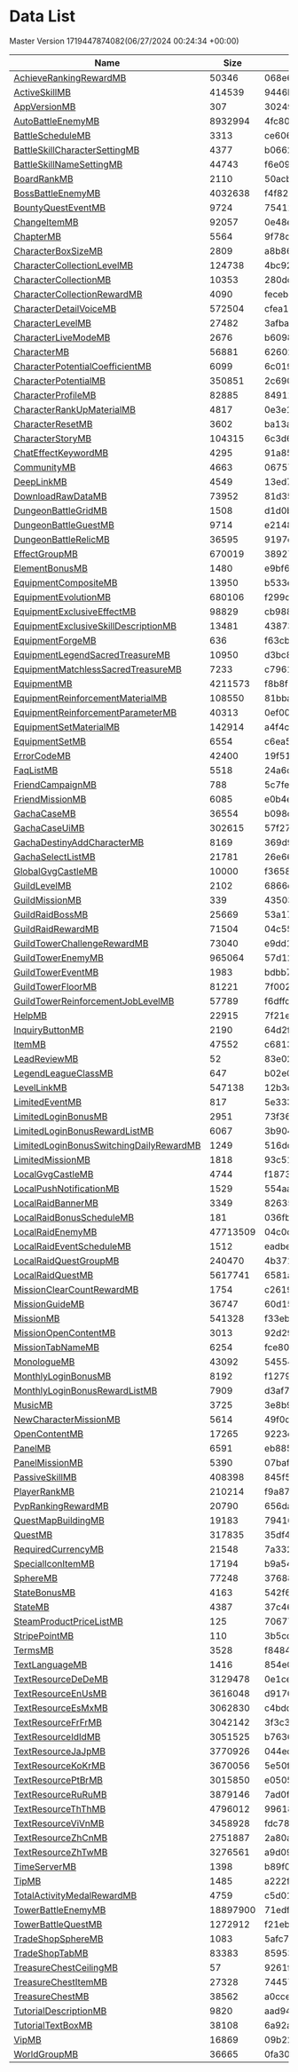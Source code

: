 # Data List
Master Version 1719447874082(06/27/2024 00:24:34 +00:00)

|Name|Size|Hash|Parsed Json|
|-|-|-|-|
|[AchieveRankingRewardMB](https://cdn-mememori.akamaized.net/master/prd1/version/1719447874082/AchieveRankingRewardMB) | 50346 | 068e6288cc31cb4928fb77acaa29d067 | [AchieveRankingRewardMB.json](AchieveRankingRewardMB.json)|
|[ActiveSkillMB](https://cdn-mememori.akamaized.net/master/prd1/version/1719447874082/ActiveSkillMB) | 414539 | 9446b70061c064372ca68e56c1aab3a0 | [ActiveSkillMB.json](ActiveSkillMB.json)|
|[AppVersionMB](https://cdn-mememori.akamaized.net/master/prd1/version/1719447874082/AppVersionMB) | 307 | 30249dc3e7b6a5d5bfa13b77fb4d5ace | [AppVersionMB.json](AppVersionMB.json)|
|[AutoBattleEnemyMB](https://cdn-mememori.akamaized.net/master/prd1/version/1719447874082/AutoBattleEnemyMB) | 8932994 | 4fc800819cf338491f2c70a7971225fb | [AutoBattleEnemyMB.json](AutoBattleEnemyMB.json)|
|[BattleScheduleMB](https://cdn-mememori.akamaized.net/master/prd1/version/1719447874082/BattleScheduleMB) | 3313 | ce606a0cd2d551c14e9237a09f9e4404 | [BattleScheduleMB.json](BattleScheduleMB.json)|
|[BattleSkillCharacterSettingMB](https://cdn-mememori.akamaized.net/master/prd1/version/1719447874082/BattleSkillCharacterSettingMB) | 4377 | b06627fb32c486f4c038312c0ec1346f | [BattleSkillCharacterSettingMB.json](BattleSkillCharacterSettingMB.json)|
|[BattleSkillNameSettingMB](https://cdn-mememori.akamaized.net/master/prd1/version/1719447874082/BattleSkillNameSettingMB) | 44743 | f6e093aa8e41697adf6b7effc9ba28a0 | [BattleSkillNameSettingMB.json](BattleSkillNameSettingMB.json)|
|[BoardRankMB](https://cdn-mememori.akamaized.net/master/prd1/version/1719447874082/BoardRankMB) | 2110 | 50acb30f646173fd80ee832a82ce8acd | [BoardRankMB.json](BoardRankMB.json)|
|[BossBattleEnemyMB](https://cdn-mememori.akamaized.net/master/prd1/version/1719447874082/BossBattleEnemyMB) | 4032638 | f4f82a8f7a97faaa8d831a15980a2742 | [BossBattleEnemyMB.json](BossBattleEnemyMB.json)|
|[BountyQuestEventMB](https://cdn-mememori.akamaized.net/master/prd1/version/1719447874082/BountyQuestEventMB) | 9724 | 754115ca49f32aeadf6e755430a1cbea | [BountyQuestEventMB.json](BountyQuestEventMB.json)|
|[ChangeItemMB](https://cdn-mememori.akamaized.net/master/prd1/version/1719447874082/ChangeItemMB) | 92057 | 0e48e363d36462c1bf23763e98188cb5 | [ChangeItemMB.json](ChangeItemMB.json)|
|[ChapterMB](https://cdn-mememori.akamaized.net/master/prd1/version/1719447874082/ChapterMB) | 5564 | 9f78d73c0fa9c6da48549e6e491e4015 | [ChapterMB.json](ChapterMB.json)|
|[CharacterBoxSizeMB](https://cdn-mememori.akamaized.net/master/prd1/version/1719447874082/CharacterBoxSizeMB) | 2809 | a8b8682f5ce6e644c0ce613e8e249fad | [CharacterBoxSizeMB.json](CharacterBoxSizeMB.json)|
|[CharacterCollectionLevelMB](https://cdn-mememori.akamaized.net/master/prd1/version/1719447874082/CharacterCollectionLevelMB) | 124738 | 4bc9206a3dd194a653ef0608f00fa1fa | [CharacterCollectionLevelMB.json](CharacterCollectionLevelMB.json)|
|[CharacterCollectionMB](https://cdn-mememori.akamaized.net/master/prd1/version/1719447874082/CharacterCollectionMB) | 10353 | 280dd08dff3ab13aa27a52ea60785c31 | [CharacterCollectionMB.json](CharacterCollectionMB.json)|
|[CharacterCollectionRewardMB](https://cdn-mememori.akamaized.net/master/prd1/version/1719447874082/CharacterCollectionRewardMB) | 4090 | feceb1e5d6f2d5acbc03edd3826b870e | [CharacterCollectionRewardMB.json](CharacterCollectionRewardMB.json)|
|[CharacterDetailVoiceMB](https://cdn-mememori.akamaized.net/master/prd1/version/1719447874082/CharacterDetailVoiceMB) | 572504 | cfea147696cd1efefc3dd69eeb2bc1c6 | [CharacterDetailVoiceMB.json](CharacterDetailVoiceMB.json)|
|[CharacterLevelMB](https://cdn-mememori.akamaized.net/master/prd1/version/1719447874082/CharacterLevelMB) | 27482 | 3afbab3ee63653e2b37187d446c937c5 | [CharacterLevelMB.json](CharacterLevelMB.json)|
|[CharacterLiveModeMB](https://cdn-mememori.akamaized.net/master/prd1/version/1719447874082/CharacterLiveModeMB) | 2676 | b6098e87da4746fb1d535f1ffef16b2a | [CharacterLiveModeMB.json](CharacterLiveModeMB.json)|
|[CharacterMB](https://cdn-mememori.akamaized.net/master/prd1/version/1719447874082/CharacterMB) | 56881 | 626020474ddfd4b23831473e62c2cc8b | [CharacterMB.json](CharacterMB.json)|
|[CharacterPotentialCoefficientMB](https://cdn-mememori.akamaized.net/master/prd1/version/1719447874082/CharacterPotentialCoefficientMB) | 6099 | 6c0194d0d9bad3e5ec52bfb40e35b33c | [CharacterPotentialCoefficientMB.json](CharacterPotentialCoefficientMB.json)|
|[CharacterPotentialMB](https://cdn-mememori.akamaized.net/master/prd1/version/1719447874082/CharacterPotentialMB) | 350851 | 2c690c2114fc9846a921752535c3a525 | [CharacterPotentialMB.json](CharacterPotentialMB.json)|
|[CharacterProfileMB](https://cdn-mememori.akamaized.net/master/prd1/version/1719447874082/CharacterProfileMB) | 82885 | 84911a6bdbb1979275a99bc25a91c00c | [CharacterProfileMB.json](CharacterProfileMB.json)|
|[CharacterRankUpMaterialMB](https://cdn-mememori.akamaized.net/master/prd1/version/1719447874082/CharacterRankUpMaterialMB) | 4817 | 0e3e19425207bede4a87ba8eaae88b47 | [CharacterRankUpMaterialMB.json](CharacterRankUpMaterialMB.json)|
|[CharacterResetMB](https://cdn-mememori.akamaized.net/master/prd1/version/1719447874082/CharacterResetMB) | 3602 | ba13afbebd06979e44a164a67518d831 | [CharacterResetMB.json](CharacterResetMB.json)|
|[CharacterStoryMB](https://cdn-mememori.akamaized.net/master/prd1/version/1719447874082/CharacterStoryMB) | 104315 | 6c3d68f70dfe8a50828fe61063f139d6 | [CharacterStoryMB.json](CharacterStoryMB.json)|
|[ChatEffectKeywordMB](https://cdn-mememori.akamaized.net/master/prd1/version/1719447874082/ChatEffectKeywordMB) | 4295 | 91a85ff661b1c834bc9e7ed07a665dff | [ChatEffectKeywordMB.json](ChatEffectKeywordMB.json)|
|[CommunityMB](https://cdn-mememori.akamaized.net/master/prd1/version/1719447874082/CommunityMB) | 4663 | 06757a398fb4bb8eab27e895fb5ea3d4 | [CommunityMB.json](CommunityMB.json)|
|[DeepLinkMB](https://cdn-mememori.akamaized.net/master/prd1/version/1719447874082/DeepLinkMB) | 4549 | 13ed775f839abedd1be6c635c5caa516 | [DeepLinkMB.json](DeepLinkMB.json)|
|[DownloadRawDataMB](https://cdn-mememori.akamaized.net/master/prd1/version/1719447874082/DownloadRawDataMB) | 73952 | 81d3573be1078bbad2cbf108fe734b87 | [DownloadRawDataMB.json](DownloadRawDataMB.json)|
|[DungeonBattleGridMB](https://cdn-mememori.akamaized.net/master/prd1/version/1719447874082/DungeonBattleGridMB) | 1508 | d1d0bb870c358c7985224e134155c50d | [DungeonBattleGridMB.json](DungeonBattleGridMB.json)|
|[DungeonBattleGuestMB](https://cdn-mememori.akamaized.net/master/prd1/version/1719447874082/DungeonBattleGuestMB) | 9714 | e2148e58674e89acae1787bcce4658cc | [DungeonBattleGuestMB.json](DungeonBattleGuestMB.json)|
|[DungeonBattleRelicMB](https://cdn-mememori.akamaized.net/master/prd1/version/1719447874082/DungeonBattleRelicMB) | 36595 | 9197d3d5205bcf4f157636b68e5924e2 | [DungeonBattleRelicMB.json](DungeonBattleRelicMB.json)|
|[EffectGroupMB](https://cdn-mememori.akamaized.net/master/prd1/version/1719447874082/EffectGroupMB) | 670019 | 38927feee6da19e2107f76b436902cdd | [EffectGroupMB.json](EffectGroupMB.json)|
|[ElementBonusMB](https://cdn-mememori.akamaized.net/master/prd1/version/1719447874082/ElementBonusMB) | 1480 | e9bf6e553b877c54fcaf45f6909340e5 | [ElementBonusMB.json](ElementBonusMB.json)|
|[EquipmentCompositeMB](https://cdn-mememori.akamaized.net/master/prd1/version/1719447874082/EquipmentCompositeMB) | 13950 | b533e2737aba05057a701a645744d675 | [EquipmentCompositeMB.json](EquipmentCompositeMB.json)|
|[EquipmentEvolutionMB](https://cdn-mememori.akamaized.net/master/prd1/version/1719447874082/EquipmentEvolutionMB) | 680106 | f299d8c7d047fb5c7bb0781db5e8c933 | [EquipmentEvolutionMB.json](EquipmentEvolutionMB.json)|
|[EquipmentExclusiveEffectMB](https://cdn-mememori.akamaized.net/master/prd1/version/1719447874082/EquipmentExclusiveEffectMB) | 98829 | cb9881107b2183826db02aa2f51c79a1 | [EquipmentExclusiveEffectMB.json](EquipmentExclusiveEffectMB.json)|
|[EquipmentExclusiveSkillDescriptionMB](https://cdn-mememori.akamaized.net/master/prd1/version/1719447874082/EquipmentExclusiveSkillDescriptionMB) | 13481 | 43873c20daebe1884ccdc993ac581627 | [EquipmentExclusiveSkillDescriptionMB.json](EquipmentExclusiveSkillDescriptionMB.json)|
|[EquipmentForgeMB](https://cdn-mememori.akamaized.net/master/prd1/version/1719447874082/EquipmentForgeMB) | 636 | f63cb4e20c64145b75678f2c3970f73b | [EquipmentForgeMB.json](EquipmentForgeMB.json)|
|[EquipmentLegendSacredTreasureMB](https://cdn-mememori.akamaized.net/master/prd1/version/1719447874082/EquipmentLegendSacredTreasureMB) | 10950 | d3bc815ca981d850d58b8fe7939a22dc | [EquipmentLegendSacredTreasureMB.json](EquipmentLegendSacredTreasureMB.json)|
|[EquipmentMatchlessSacredTreasureMB](https://cdn-mememori.akamaized.net/master/prd1/version/1719447874082/EquipmentMatchlessSacredTreasureMB) | 7233 | c79619709504910611ff437c19b77849 | [EquipmentMatchlessSacredTreasureMB.json](EquipmentMatchlessSacredTreasureMB.json)|
|[EquipmentMB](https://cdn-mememori.akamaized.net/master/prd1/version/1719447874082/EquipmentMB) | 4211573 | f8b8f1bead2d0f4996871c9d9be9d4bf | [EquipmentMB.json](EquipmentMB.json)|
|[EquipmentReinforcementMaterialMB](https://cdn-mememori.akamaized.net/master/prd1/version/1719447874082/EquipmentReinforcementMaterialMB) | 108550 | 81bba9b94a71d6a21a37382128c27fa1 | [EquipmentReinforcementMaterialMB.json](EquipmentReinforcementMaterialMB.json)|
|[EquipmentReinforcementParameterMB](https://cdn-mememori.akamaized.net/master/prd1/version/1719447874082/EquipmentReinforcementParameterMB) | 40313 | 0ef00d0562b6da10ad3c906d3ff55a53 | [EquipmentReinforcementParameterMB.json](EquipmentReinforcementParameterMB.json)|
|[EquipmentSetMaterialMB](https://cdn-mememori.akamaized.net/master/prd1/version/1719447874082/EquipmentSetMaterialMB) | 142914 | a4f4cc1384d000c321c9a4885bb3949a | [EquipmentSetMaterialMB.json](EquipmentSetMaterialMB.json)|
|[EquipmentSetMB](https://cdn-mememori.akamaized.net/master/prd1/version/1719447874082/EquipmentSetMB) | 6554 | c6ea5f7754dc9d4c3441d2f13274eaaa | [EquipmentSetMB.json](EquipmentSetMB.json)|
|[ErrorCodeMB](https://cdn-mememori.akamaized.net/master/prd1/version/1719447874082/ErrorCodeMB) | 42400 | 19f516ec5fe4e15a4ea0fed3e27cf932 | [ErrorCodeMB.json](ErrorCodeMB.json)|
|[FaqListMB](https://cdn-mememori.akamaized.net/master/prd1/version/1719447874082/FaqListMB) | 5518 | 24a6d4c90e139d0e98bce12600bb8710 | [FaqListMB.json](FaqListMB.json)|
|[FriendCampaignMB](https://cdn-mememori.akamaized.net/master/prd1/version/1719447874082/FriendCampaignMB) | 788 | 5c7fef7b091bc50324417abdcee37925 | [FriendCampaignMB.json](FriendCampaignMB.json)|
|[FriendMissionMB](https://cdn-mememori.akamaized.net/master/prd1/version/1719447874082/FriendMissionMB) | 6085 | e0b4eb519876a899b53cc310bafa0548 | [FriendMissionMB.json](FriendMissionMB.json)|
|[GachaCaseMB](https://cdn-mememori.akamaized.net/master/prd1/version/1719447874082/GachaCaseMB) | 36554 | b098d7b46e733d398470bb3bd19171de | [GachaCaseMB.json](GachaCaseMB.json)|
|[GachaCaseUiMB](https://cdn-mememori.akamaized.net/master/prd1/version/1719447874082/GachaCaseUiMB) | 302615 | 57f276728bb46ee25b7dc7b71ad24eb2 | [GachaCaseUiMB.json](GachaCaseUiMB.json)|
|[GachaDestinyAddCharacterMB](https://cdn-mememori.akamaized.net/master/prd1/version/1719447874082/GachaDestinyAddCharacterMB) | 8169 | 369d9e9df9ef685670919a783cd0297c | [GachaDestinyAddCharacterMB.json](GachaDestinyAddCharacterMB.json)|
|[GachaSelectListMB](https://cdn-mememori.akamaized.net/master/prd1/version/1719447874082/GachaSelectListMB) | 21781 | 26e6603cf7aff933ef4f5b123a097243 | [GachaSelectListMB.json](GachaSelectListMB.json)|
|[GlobalGvgCastleMB](https://cdn-mememori.akamaized.net/master/prd1/version/1719447874082/GlobalGvgCastleMB) | 10000 | f3658568a1d613e3c56998853a67930d | [GlobalGvgCastleMB.json](GlobalGvgCastleMB.json)|
|[GuildLevelMB](https://cdn-mememori.akamaized.net/master/prd1/version/1719447874082/GuildLevelMB) | 2102 | 6866eef799fdd7bc19fdaf7926e0c0a2 | [GuildLevelMB.json](GuildLevelMB.json)|
|[GuildMissionMB](https://cdn-mememori.akamaized.net/master/prd1/version/1719447874082/GuildMissionMB) | 339 | 43503bd6f9c23db34b67c050c107166f | [GuildMissionMB.json](GuildMissionMB.json)|
|[GuildRaidBossMB](https://cdn-mememori.akamaized.net/master/prd1/version/1719447874082/GuildRaidBossMB) | 25669 | 53a178068df4e4a948eb5779eda45408 | [GuildRaidBossMB.json](GuildRaidBossMB.json)|
|[GuildRaidRewardMB](https://cdn-mememori.akamaized.net/master/prd1/version/1719447874082/GuildRaidRewardMB) | 71504 | 04c55212f131d1748e45a0796431dbfb | [GuildRaidRewardMB.json](GuildRaidRewardMB.json)|
|[GuildTowerChallengeRewardMB](https://cdn-mememori.akamaized.net/master/prd1/version/1719447874082/GuildTowerChallengeRewardMB) | 73040 | e9dd1a6d7aec9a8ef65dee2beec3ea8f | [GuildTowerChallengeRewardMB.json](GuildTowerChallengeRewardMB.json)|
|[GuildTowerEnemyMB](https://cdn-mememori.akamaized.net/master/prd1/version/1719447874082/GuildTowerEnemyMB) | 965064 | 57d129ba894b199199a07cb551a3a930 | [GuildTowerEnemyMB.json](GuildTowerEnemyMB.json)|
|[GuildTowerEventMB](https://cdn-mememori.akamaized.net/master/prd1/version/1719447874082/GuildTowerEventMB) | 1983 | bdbb7e037703bd1ee9c891b4c2bd50f1 | [GuildTowerEventMB.json](GuildTowerEventMB.json)|
|[GuildTowerFloorMB](https://cdn-mememori.akamaized.net/master/prd1/version/1719447874082/GuildTowerFloorMB) | 81221 | 7f00279bb9b5a48554e3f1661c09c68c | [GuildTowerFloorMB.json](GuildTowerFloorMB.json)|
|[GuildTowerReinforcementJobLevelMB](https://cdn-mememori.akamaized.net/master/prd1/version/1719447874082/GuildTowerReinforcementJobLevelMB) | 57789 | f6dffdc108b81699de01fc67f114bcad | [GuildTowerReinforcementJobLevelMB.json](GuildTowerReinforcementJobLevelMB.json)|
|[HelpMB](https://cdn-mememori.akamaized.net/master/prd1/version/1719447874082/HelpMB) | 22915 | 7f21e7d59765a046536c1b57774b7447 | [HelpMB.json](HelpMB.json)|
|[InquiryButtonMB](https://cdn-mememori.akamaized.net/master/prd1/version/1719447874082/InquiryButtonMB) | 2190 | 64d2fa4011342931712e8917e14b6857 | [InquiryButtonMB.json](InquiryButtonMB.json)|
|[ItemMB](https://cdn-mememori.akamaized.net/master/prd1/version/1719447874082/ItemMB) | 47552 | c6813374d6118a7febbff96c806b7e8a | [ItemMB.json](ItemMB.json)|
|[LeadReviewMB](https://cdn-mememori.akamaized.net/master/prd1/version/1719447874082/LeadReviewMB) | 52 | 83e028f348df8347e115f132b3e4d34f | [LeadReviewMB.json](LeadReviewMB.json)|
|[LegendLeagueClassMB](https://cdn-mememori.akamaized.net/master/prd1/version/1719447874082/LegendLeagueClassMB) | 647 | b02e0d031673d4e803abc4c5ad88ff34 | [LegendLeagueClassMB.json](LegendLeagueClassMB.json)|
|[LevelLinkMB](https://cdn-mememori.akamaized.net/master/prd1/version/1719447874082/LevelLinkMB) | 547138 | 12b3dbb0965d44b967bfeec3703fad3c | [LevelLinkMB.json](LevelLinkMB.json)|
|[LimitedEventMB](https://cdn-mememori.akamaized.net/master/prd1/version/1719447874082/LimitedEventMB) | 817 | 5e333ca6afd030044c2383b730e54cbc | [LimitedEventMB.json](LimitedEventMB.json)|
|[LimitedLoginBonusMB](https://cdn-mememori.akamaized.net/master/prd1/version/1719447874082/LimitedLoginBonusMB) | 2951 | 73f36cd3e6fbc39204ae9f9c6b462979 | [LimitedLoginBonusMB.json](LimitedLoginBonusMB.json)|
|[LimitedLoginBonusRewardListMB](https://cdn-mememori.akamaized.net/master/prd1/version/1719447874082/LimitedLoginBonusRewardListMB) | 6067 | 3b904f69bf7da8894079bb941c43a588 | [LimitedLoginBonusRewardListMB.json](LimitedLoginBonusRewardListMB.json)|
|[LimitedLoginBonusSwitchingDailyRewardMB](https://cdn-mememori.akamaized.net/master/prd1/version/1719447874082/LimitedLoginBonusSwitchingDailyRewardMB) | 1249 | 516dd3e827a52a41449fc3d54edf076f | [LimitedLoginBonusSwitchingDailyRewardMB.json](LimitedLoginBonusSwitchingDailyRewardMB.json)|
|[LimitedMissionMB](https://cdn-mememori.akamaized.net/master/prd1/version/1719447874082/LimitedMissionMB) | 1818 | 93c51b6a4021042bfb84e883ad53a949 | [LimitedMissionMB.json](LimitedMissionMB.json)|
|[LocalGvgCastleMB](https://cdn-mememori.akamaized.net/master/prd1/version/1719447874082/LocalGvgCastleMB) | 4744 | f18738c6617ae5163fbdacfd216532fd | [LocalGvgCastleMB.json](LocalGvgCastleMB.json)|
|[LocalPushNotificationMB](https://cdn-mememori.akamaized.net/master/prd1/version/1719447874082/LocalPushNotificationMB) | 1529 | 554aae54c3ebd71e726a5682aa09d424 | [LocalPushNotificationMB.json](LocalPushNotificationMB.json)|
|[LocalRaidBannerMB](https://cdn-mememori.akamaized.net/master/prd1/version/1719447874082/LocalRaidBannerMB) | 3349 | 8263515dfe613dc347acb3509037a3f7 | [LocalRaidBannerMB.json](LocalRaidBannerMB.json)|
|[LocalRaidBonusScheduleMB](https://cdn-mememori.akamaized.net/master/prd1/version/1719447874082/LocalRaidBonusScheduleMB) | 181 | 036fbfe7f56c7f8d1818e2cc25ee9cad | [LocalRaidBonusScheduleMB.json](LocalRaidBonusScheduleMB.json)|
|[LocalRaidEnemyMB](https://cdn-mememori.akamaized.net/master/prd1/version/1719447874082/LocalRaidEnemyMB) | 47713509 | 04c0d624a3431a5d813f792226685222 | [LocalRaidEnemyMB.json](LocalRaidEnemyMB.json)|
|[LocalRaidEventScheduleMB](https://cdn-mememori.akamaized.net/master/prd1/version/1719447874082/LocalRaidEventScheduleMB) | 1512 | eadbe69091cf02cfee0bd5ab008c14f9 | [LocalRaidEventScheduleMB.json](LocalRaidEventScheduleMB.json)|
|[LocalRaidQuestGroupMB](https://cdn-mememori.akamaized.net/master/prd1/version/1719447874082/LocalRaidQuestGroupMB) | 240470 | 4b37171cdea82d0d7661ba4d6fef95b0 | [LocalRaidQuestGroupMB.json](LocalRaidQuestGroupMB.json)|
|[LocalRaidQuestMB](https://cdn-mememori.akamaized.net/master/prd1/version/1719447874082/LocalRaidQuestMB) | 5617741 | 6581ac83f566feed0e00e70888bed8a6 | [LocalRaidQuestMB.json](LocalRaidQuestMB.json)|
|[MissionClearCountRewardMB](https://cdn-mememori.akamaized.net/master/prd1/version/1719447874082/MissionClearCountRewardMB) | 1754 | c261960bcbb3023dcb6bd5c1cc560dec | [MissionClearCountRewardMB.json](MissionClearCountRewardMB.json)|
|[MissionGuideMB](https://cdn-mememori.akamaized.net/master/prd1/version/1719447874082/MissionGuideMB) | 36747 | 60d15603284ff07bce4963d7df237b47 | [MissionGuideMB.json](MissionGuideMB.json)|
|[MissionMB](https://cdn-mememori.akamaized.net/master/prd1/version/1719447874082/MissionMB) | 541328 | f33eb13725afaff882b91af3bce1c241 | [MissionMB.json](MissionMB.json)|
|[MissionOpenContentMB](https://cdn-mememori.akamaized.net/master/prd1/version/1719447874082/MissionOpenContentMB) | 3013 | 92d29661208485672151da05bc75aabf | [MissionOpenContentMB.json](MissionOpenContentMB.json)|
|[MissionTabNameMB](https://cdn-mememori.akamaized.net/master/prd1/version/1719447874082/MissionTabNameMB) | 6254 | fce80ebf6ded78fbfd8c109276ba6ba8 | [MissionTabNameMB.json](MissionTabNameMB.json)|
|[MonologueMB](https://cdn-mememori.akamaized.net/master/prd1/version/1719447874082/MonologueMB) | 43092 | 545540ebeee40d221899246c0b5ba5ea | [MonologueMB.json](MonologueMB.json)|
|[MonthlyLoginBonusMB](https://cdn-mememori.akamaized.net/master/prd1/version/1719447874082/MonthlyLoginBonusMB) | 8192 | f127927f872116afeb603d16328c987c | [MonthlyLoginBonusMB.json](MonthlyLoginBonusMB.json)|
|[MonthlyLoginBonusRewardListMB](https://cdn-mememori.akamaized.net/master/prd1/version/1719447874082/MonthlyLoginBonusRewardListMB) | 7909 | d3af7fc6f6a60ec35ec9e1b9fde2bb1d | [MonthlyLoginBonusRewardListMB.json](MonthlyLoginBonusRewardListMB.json)|
|[MusicMB](https://cdn-mememori.akamaized.net/master/prd1/version/1719447874082/MusicMB) | 3725 | 3e8b955b3ffa5b0f5f14c399b5f55dbc | [MusicMB.json](MusicMB.json)|
|[NewCharacterMissionMB](https://cdn-mememori.akamaized.net/master/prd1/version/1719447874082/NewCharacterMissionMB) | 5614 | 49f0d11a8a3a174bee0bd4cdde88836f | [NewCharacterMissionMB.json](NewCharacterMissionMB.json)|
|[OpenContentMB](https://cdn-mememori.akamaized.net/master/prd1/version/1719447874082/OpenContentMB) | 17265 | 9223edebda8a11bfe63c216cab6e2e62 | [OpenContentMB.json](OpenContentMB.json)|
|[PanelMB](https://cdn-mememori.akamaized.net/master/prd1/version/1719447874082/PanelMB) | 6591 | eb885afb6362532004047cea74898046 | [PanelMB.json](PanelMB.json)|
|[PanelMissionMB](https://cdn-mememori.akamaized.net/master/prd1/version/1719447874082/PanelMissionMB) | 5390 | 07baf90131fd83b5583d4be49443f4b8 | [PanelMissionMB.json](PanelMissionMB.json)|
|[PassiveSkillMB](https://cdn-mememori.akamaized.net/master/prd1/version/1719447874082/PassiveSkillMB) | 408398 | 845f564d567852f4ddaf868816d81ac5 | [PassiveSkillMB.json](PassiveSkillMB.json)|
|[PlayerRankMB](https://cdn-mememori.akamaized.net/master/prd1/version/1719447874082/PlayerRankMB) | 210214 | f9a87d95aaa03c5e80d1fc543bab087a | [PlayerRankMB.json](PlayerRankMB.json)|
|[PvpRankingRewardMB](https://cdn-mememori.akamaized.net/master/prd1/version/1719447874082/PvpRankingRewardMB) | 20790 | 656da69564146f7ec5e388064ff2f373 | [PvpRankingRewardMB.json](PvpRankingRewardMB.json)|
|[QuestMapBuildingMB](https://cdn-mememori.akamaized.net/master/prd1/version/1719447874082/QuestMapBuildingMB) | 19183 | 79416fa751dae43f29d036dd2ab0d8e9 | [QuestMapBuildingMB.json](QuestMapBuildingMB.json)|
|[QuestMB](https://cdn-mememori.akamaized.net/master/prd1/version/1719447874082/QuestMB) | 317835 | 35df415805800cd8c97909a090994e75 | [QuestMB.json](QuestMB.json)|
|[RequiredCurrencyMB](https://cdn-mememori.akamaized.net/master/prd1/version/1719447874082/RequiredCurrencyMB) | 21548 | 7a33242ce3863ecdafd0d4240921b3ff | [RequiredCurrencyMB.json](RequiredCurrencyMB.json)|
|[SpecialIconItemMB](https://cdn-mememori.akamaized.net/master/prd1/version/1719447874082/SpecialIconItemMB) | 17194 | b9a5408bb551fc9f08c0b8e01835ba7b | [SpecialIconItemMB.json](SpecialIconItemMB.json)|
|[SphereMB](https://cdn-mememori.akamaized.net/master/prd1/version/1719447874082/SphereMB) | 77248 | 3768825d4fbee44fd4a61b2dca738764 | [SphereMB.json](SphereMB.json)|
|[StateBonusMB](https://cdn-mememori.akamaized.net/master/prd1/version/1719447874082/StateBonusMB) | 4163 | 542f6e534e42e7e2ad4bf49fb086aaf8 | [StateBonusMB.json](StateBonusMB.json)|
|[StateMB](https://cdn-mememori.akamaized.net/master/prd1/version/1719447874082/StateMB) | 4387 | 37c463979143e69232c7e849b1faf921 | [StateMB.json](StateMB.json)|
|[SteamProductPriceListMB](https://cdn-mememori.akamaized.net/master/prd1/version/1719447874082/SteamProductPriceListMB) | 125 | 706776b71597ecfda2b9ec59e38e38e8 | [SteamProductPriceListMB.json](SteamProductPriceListMB.json)|
|[StripePointMB](https://cdn-mememori.akamaized.net/master/prd1/version/1719447874082/StripePointMB) | 110 | 3b5cd6cfeba52744b8ee7510b64962f5 | [StripePointMB.json](StripePointMB.json)|
|[TermsMB](https://cdn-mememori.akamaized.net/master/prd1/version/1719447874082/TermsMB) | 3528 | f8484875bb083bdc5ad586e2b890b9f3 | [TermsMB.json](TermsMB.json)|
|[TextLanguageMB](https://cdn-mememori.akamaized.net/master/prd1/version/1719447874082/TextLanguageMB) | 1416 | 854e025d0c06091f4fbe252b16557daa | [TextLanguageMB.json](TextLanguageMB.json)|
|[TextResourceDeDeMB](https://cdn-mememori.akamaized.net/master/prd1/version/1719447874082/TextResourceDeDeMB) | 3129478 | 0e1ce7370a56755753d000c2617c332f | [TextResourceDeDeMB.json](TextResourceDeDeMB.json)|
|[TextResourceEnUsMB](https://cdn-mememori.akamaized.net/master/prd1/version/1719447874082/TextResourceEnUsMB) | 3616048 | d9176438463481af4a255faefcdcb8ca | [TextResourceEnUsMB.json](TextResourceEnUsMB.json)|
|[TextResourceEsMxMB](https://cdn-mememori.akamaized.net/master/prd1/version/1719447874082/TextResourceEsMxMB) | 3062830 | c4bdcb0a17241088c6199bd2d5817a58 | [TextResourceEsMxMB.json](TextResourceEsMxMB.json)|
|[TextResourceFrFrMB](https://cdn-mememori.akamaized.net/master/prd1/version/1719447874082/TextResourceFrFrMB) | 3042142 | 3f3c34c5a60137d0431e137489cfdb99 | [TextResourceFrFrMB.json](TextResourceFrFrMB.json)|
|[TextResourceIdIdMB](https://cdn-mememori.akamaized.net/master/prd1/version/1719447874082/TextResourceIdIdMB) | 3051525 | b7636d24c5175017d2d0da42b704bdeb | [TextResourceIdIdMB.json](TextResourceIdIdMB.json)|
|[TextResourceJaJpMB](https://cdn-mememori.akamaized.net/master/prd1/version/1719447874082/TextResourceJaJpMB) | 3770926 | 044ed07bc15b0359c7875a6509188c18 | [TextResourceJaJpMB.json](TextResourceJaJpMB.json)|
|[TextResourceKoKrMB](https://cdn-mememori.akamaized.net/master/prd1/version/1719447874082/TextResourceKoKrMB) | 3670056 | 5e50f2c56887034af195ffc1a54593a6 | [TextResourceKoKrMB.json](TextResourceKoKrMB.json)|
|[TextResourcePtBrMB](https://cdn-mememori.akamaized.net/master/prd1/version/1719447874082/TextResourcePtBrMB) | 3015850 | e05050818ca79e7934f29097f85e883d | [TextResourcePtBrMB.json](TextResourcePtBrMB.json)|
|[TextResourceRuRuMB](https://cdn-mememori.akamaized.net/master/prd1/version/1719447874082/TextResourceRuRuMB) | 3879146 | 7ad0f4dd1a3e517e45bc82d0611e739b | [TextResourceRuRuMB.json](TextResourceRuRuMB.json)|
|[TextResourceThThMB](https://cdn-mememori.akamaized.net/master/prd1/version/1719447874082/TextResourceThThMB) | 4796012 | 996183e1a4a6629cb71a20b865f2ca47 | [TextResourceThThMB.json](TextResourceThThMB.json)|
|[TextResourceViVnMB](https://cdn-mememori.akamaized.net/master/prd1/version/1719447874082/TextResourceViVnMB) | 3458928 | fdc78899ce76e40471d562490690065f | [TextResourceViVnMB.json](TextResourceViVnMB.json)|
|[TextResourceZhCnMB](https://cdn-mememori.akamaized.net/master/prd1/version/1719447874082/TextResourceZhCnMB) | 2751887 | 2a80ad28d1d072bc44faf7b411799258 | [TextResourceZhCnMB.json](TextResourceZhCnMB.json)|
|[TextResourceZhTwMB](https://cdn-mememori.akamaized.net/master/prd1/version/1719447874082/TextResourceZhTwMB) | 3276561 | a9d094a19121d16702c0bc2450c5662e | [TextResourceZhTwMB.json](TextResourceZhTwMB.json)|
|[TimeServerMB](https://cdn-mememori.akamaized.net/master/prd1/version/1719447874082/TimeServerMB) | 1398 | b89f011a66251615978289ef3efb9d4a | [TimeServerMB.json](TimeServerMB.json)|
|[TipMB](https://cdn-mememori.akamaized.net/master/prd1/version/1719447874082/TipMB) | 1485 | a222f8fb1bbda2ec33db1fccdd70680c | [TipMB.json](TipMB.json)|
|[TotalActivityMedalRewardMB](https://cdn-mememori.akamaized.net/master/prd1/version/1719447874082/TotalActivityMedalRewardMB) | 4759 | c5d01d4cf3561dc9870ca6f11a343841 | [TotalActivityMedalRewardMB.json](TotalActivityMedalRewardMB.json)|
|[TowerBattleEnemyMB](https://cdn-mememori.akamaized.net/master/prd1/version/1719447874082/TowerBattleEnemyMB) | 18897900 | 71edf124d78b5a085a7dcd120b3917af | [TowerBattleEnemyMB.json](TowerBattleEnemyMB.json)|
|[TowerBattleQuestMB](https://cdn-mememori.akamaized.net/master/prd1/version/1719447874082/TowerBattleQuestMB) | 1272912 | f21eb8325cb0729be8b4cb7a96297313 | [TowerBattleQuestMB.json](TowerBattleQuestMB.json)|
|[TradeShopSphereMB](https://cdn-mememori.akamaized.net/master/prd1/version/1719447874082/TradeShopSphereMB) | 1083 | 5afc70d62906311a1cf81940d2a62fb3 | [TradeShopSphereMB.json](TradeShopSphereMB.json)|
|[TradeShopTabMB](https://cdn-mememori.akamaized.net/master/prd1/version/1719447874082/TradeShopTabMB) | 83383 | 85953edcf25c2deb44aa66dc0199be8d | [TradeShopTabMB.json](TradeShopTabMB.json)|
|[TreasureChestCeilingMB](https://cdn-mememori.akamaized.net/master/prd1/version/1719447874082/TreasureChestCeilingMB) | 57 | 9261f7876b178ce3055e3e0672156e64 | [TreasureChestCeilingMB.json](TreasureChestCeilingMB.json)|
|[TreasureChestItemMB](https://cdn-mememori.akamaized.net/master/prd1/version/1719447874082/TreasureChestItemMB) | 27328 | 74457675c527f0f7186abb17e341f408 | [TreasureChestItemMB.json](TreasureChestItemMB.json)|
|[TreasureChestMB](https://cdn-mememori.akamaized.net/master/prd1/version/1719447874082/TreasureChestMB) | 38562 | a0cce0015ae03466f5c8cdcf4546d25b | [TreasureChestMB.json](TreasureChestMB.json)|
|[TutorialDescriptionMB](https://cdn-mememori.akamaized.net/master/prd1/version/1719447874082/TutorialDescriptionMB) | 9820 | aad94aca328e1d49e370f44d7623c056 | [TutorialDescriptionMB.json](TutorialDescriptionMB.json)|
|[TutorialTextBoxMB](https://cdn-mememori.akamaized.net/master/prd1/version/1719447874082/TutorialTextBoxMB) | 38108 | 6a92a0d7c3578f266e534850b4ca6f63 | [TutorialTextBoxMB.json](TutorialTextBoxMB.json)|
|[VipMB](https://cdn-mememori.akamaized.net/master/prd1/version/1719447874082/VipMB) | 16869 | 09b22a7cd4fc7c6e8b8a432b9812b23f | [VipMB.json](VipMB.json)|
|[WorldGroupMB](https://cdn-mememori.akamaized.net/master/prd1/version/1719447874082/WorldGroupMB) | 36665 | 0fa308c6b83b2f40e6377d4295cab9e8 | [WorldGroupMB.json](WorldGroupMB.json)|
